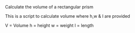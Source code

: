 Calculate the volume of a rectangular prism

This is a script to calculate volume where h,w & l are provided

V = Volume
h = height
w = weight
l = length